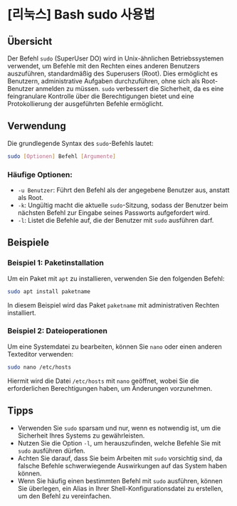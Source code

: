 # [리눅스] Bash sudo 사용법

## Übersicht
Der Befehl `sudo` (SuperUser DO) wird in Unix-ähnlichen Betriebssystemen verwendet, um Befehle mit den Rechten eines anderen Benutzers auszuführen, standardmäßig des Superusers (Root). Dies ermöglicht es Benutzern, administrative Aufgaben durchzuführen, ohne sich als Root-Benutzer anmelden zu müssen. `sudo` verbessert die Sicherheit, da es eine feingranulare Kontrolle über die Berechtigungen bietet und eine Protokollierung der ausgeführten Befehle ermöglicht.

## Verwendung
Die grundlegende Syntax des `sudo`-Befehls lautet:

```bash
sudo [Optionen] Befehl [Argumente]
```

### Häufige Optionen:
- `-u Benutzer`: Führt den Befehl als der angegebene Benutzer aus, anstatt als Root.
- `-k`: Ungültig macht die aktuelle `sudo`-Sitzung, sodass der Benutzer beim nächsten Befehl zur Eingabe seines Passworts aufgefordert wird.
- `-l`: Listet die Befehle auf, die der Benutzer mit `sudo` ausführen darf.

## Beispiele
### Beispiel 1: Paketinstallation
Um ein Paket mit `apt` zu installieren, verwenden Sie den folgenden Befehl:

```bash
sudo apt install paketname
```
In diesem Beispiel wird das Paket `paketname` mit administrativen Rechten installiert.

### Beispiel 2: Dateioperationen
Um eine Systemdatei zu bearbeiten, können Sie `nano` oder einen anderen Texteditor verwenden:

```bash
sudo nano /etc/hosts
```
Hiermit wird die Datei `/etc/hosts` mit `nano` geöffnet, wobei Sie die erforderlichen Berechtigungen haben, um Änderungen vorzunehmen.

## Tipps
- Verwenden Sie `sudo` sparsam und nur, wenn es notwendig ist, um die Sicherheit Ihres Systems zu gewährleisten.
- Nutzen Sie die Option `-l`, um herauszufinden, welche Befehle Sie mit `sudo` ausführen dürfen.
- Achten Sie darauf, dass Sie beim Arbeiten mit `sudo` vorsichtig sind, da falsche Befehle schwerwiegende Auswirkungen auf das System haben können.
- Wenn Sie häufig einen bestimmten Befehl mit `sudo` ausführen, können Sie überlegen, ein Alias in Ihrer Shell-Konfigurationsdatei zu erstellen, um den Befehl zu vereinfachen.